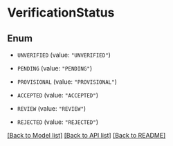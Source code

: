 # VerificationStatus

## Enum


* `UNVERIFIED` (value: `"UNVERIFIED"`)

* `PENDING` (value: `"PENDING"`)

* `PROVISIONAL` (value: `"PROVISIONAL"`)

* `ACCEPTED` (value: `"ACCEPTED"`)

* `REVIEW` (value: `"REVIEW"`)

* `REJECTED` (value: `"REJECTED"`)


[[Back to Model list]](../README.md#documentation-for-models) [[Back to API list]](../README.md#documentation-for-api-endpoints) [[Back to README]](../README.md)


